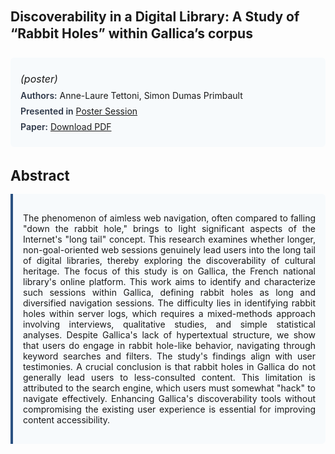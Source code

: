 
<style>    
    h2 {
        margin-top: 0;
        margin-bottom: 1.5rem;
        line-height: 1.3;
    }
    
    h3 {
        margin-top: 2rem;
        margin-bottom: 1rem;
        font-size: 1.4rem;
        font-weight:bold;
    }
    
    .metadata {
        background-color: #f7fafc;
        padding: 1rem;
        border-radius: 6px;
        margin-bottom: 2rem;
    }
    
    .metadata p {
        margin: 0.5rem 0;
    }
    
    .abstract {
        text-align: justify;
        padding: 1rem;
        background-color: #f7fafc;
        border-left: 4px solid #2c5282;
        border-radius: 0 6px 6px 0;
    }
    
    strong {
        color: #2d3748;
        font-weight: 600;
    }
</style>
<main role="main">
<h2>Discoverability in a Digital Library: A Study of “Rabbit Holes” within Gallica’s corpus</h2>

<section class="metadata">
<p style='font-size:1rem'><i>(poster)</i></p>
<p><strong>Authors:</strong> Anne-Laure Tettoni, Simon Dumas Primbault</p>
<p><strong>Presented in</strong> <a href='/programme/#postersession'>Poster Session</a></p>
<p><strong>Paper:</strong> <a href="https://ceur-ws.org/Vol-3558/paper78.pdf">Download PDF</a></p>
</section>

<section>
<h3>Abstract</h3>
<div class="abstract">
<p>The phenomenon of aimless web navigation, often compared to falling "down the rabbit hole," brings to light significant aspects of the Internet's "long tail" concept. This research examines whether longer, non-goal-oriented web sessions genuinely lead users into the long tail of digital libraries, thereby exploring the discoverability of cultural heritage. The focus of this study is on Gallica, the French national library's online platform. This work aims to identify and characterize such sessions within Gallica, defining rabbit holes as long and diversified navigation sessions. The difficulty lies in identifying rabbit holes within server logs, which requires a mixed-methods approach involving interviews, qualitative studies, and simple statistical analyses. Despite Gallica's lack of hypertextual structure, we show that users do engage in rabbit hole-like behavior, navigating through keyword searches and filters. The study's findings align with user testimonies. A crucial conclusion is that rabbit holes in Gallica do not generally lead users to less-consulted content. This limitation is attributed to the search engine, which users must somewhat "hack" to navigate effectively. Enhancing Gallica's discoverability tools without compromising the existing user experience is essential for improving content accessibility.</p>
</div>
</section>
</main>